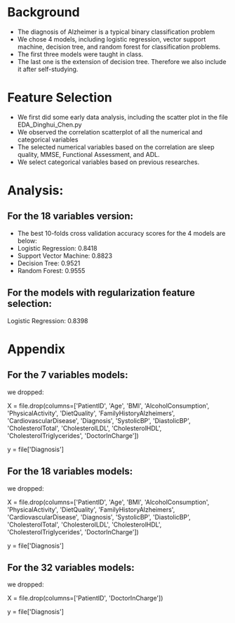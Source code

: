 
# Background
- The diagnosis of Alzheimer is a typical binary classification problem
- We chose 4 models, including logistic regression, vector support machine, decision tree, and random forest for classification problems.
- The first three models were taught in class. 
- The last one is the extension of decision tree. Therefore we also include it after self-studying.

# Feature Selection
- We first did some early data analysis, including the scatter plot in the file EDA_Dinghui_Chen.py
- We observed the correlation scatterplot of all the numerical and categorical variables 
- The selected numerical variables based on the correlation are sleep quality, MMSE, Functional Assessment, and ADL.
- We select categorical variables based on previous researches.


# Analysis:
## For the 18 variables version:
- The best 10-folds cross validation accuracy scores for the 4 models are below:
- Logistic Regression: 0.8418
- Support Vector Machine: 0.8823
- Decision Tree: 0.9521
- Random Forest: 0.9555

## For the models with regularization feature selection:
Logistic Regression: 0.8398

# Appendix
## For the 7 variables models:
we dropped: 

X = file.drop(columns=['PatientID', 'Age', 'BMI', 'AlcoholConsumption', 'PhysicalActivity',
                     'DietQuality', 'FamilyHistoryAlzheimers', 'CardiovascularDisease', 'Diagnosis',
                     'SystolicBP', 'DiastolicBP', 'CholesterolTotal', 'CholesterolLDL',
                     'CholesterolHDL', 'CholesterolTriglycerides', 'DoctorInCharge'])

y = file['Diagnosis']

## For the 18 variables models:
we dropped:

X = file.drop(columns=['PatientID', 'Age', 'BMI', 'AlcoholConsumption', 'PhysicalActivity',
                     'DietQuality', 'FamilyHistoryAlzheimers', 'CardiovascularDisease', 'Diagnosis',
                     'SystolicBP', 'DiastolicBP', 'CholesterolTotal', 'CholesterolLDL',
                     'CholesterolHDL', 'CholesterolTriglycerides', 'DoctorInCharge'])

y = file['Diagnosis']

## For the 32 variables models:
we dropped:

X = file.drop(columns=['PatientID', 'DoctorInCharge'])

y = file['Diagnosis']
